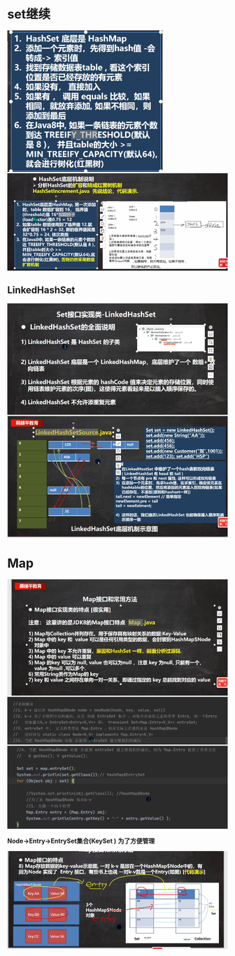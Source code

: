 # set继续
![输入图片说明](/imgs/2024-07-18/zyYMyEjB3P5qUhKa.png)
![输入图片说明](/imgs/2024-07-18/qkheI5p2t8gRdOgf.png)

## LinkedHashSet
![输入图片说明](/imgs/2024-07-18/iBPmgXs6QVSGiPfH.png)
![输入图片说明](/imgs/2024-07-18/pVAGYqogECdOvhN7.png)

# Map
![输入图片说明](/imgs/2024-07-18/wAE2sm7mDtB9Bdd5.png)
         ![输入图片说明](/imgs/2024-07-18/E19bIod2My0DUG2Q.png)
![输入图片说明](/imgs/2024-07-18/Sp9tEK18HioCIK7R.png)

**Node->Entry->EntrySet集合(KeySet )**
**为了方便管理**

![输入图片说明](/imgs/2024-07-18/9eON3XlpWmCZ3L4v.png)



                                                                                                            
<!--stackedit_data:
eyJoaXN0b3J5IjpbODg4OTkzOTM3LDc4NzIwMjM0LDEzMDE3ND
g0MDUsNDQzNTUzODQwLC0xNjk0ODU3NDc0LC0xOTcwODQ1MzUz
LC0xMjAzOTY2OTQxXX0=
-->